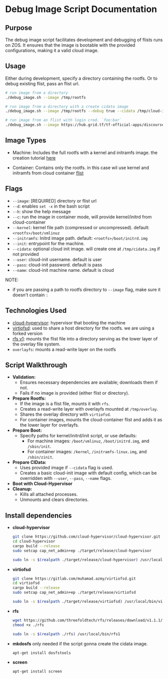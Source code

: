 # Debug Image Script Documentation

## Purpose

The debug image script facilitates development and debugging of flists runs on ZOS. It ensures that the image is bootable with the provided configurations, making it a valid cloud image.

## Usage

Either during development, specify a directory containing the rootfs. Or to debug existing flist, pass an flist url.

```bash
# run image from a directory
./debug_image.sh --image /tmp/rootfs

# run image from a directory with a create cidata image
./debug_image.sh --image /tmp/rootfs --debug true --cidata /tmp/cloud-init.img

# run image from an flist with login cred. `foo:bar`
./debug_image.sh --image https://hub.grid.tf/tf-official-apps/discourse-v4.0.flist --init /start.sh --user foo --pass bar
```

## Image Types

- Machine: Includes the full rootfs with a kernel and initramfs image.
    the creation tutorial [here](../docs/manual/zmachine/zmachine.md)

- Container: Contains only the rootfs.
    in this case wil use kernel and initramfs from cloud container [flist](https://hub.grid.tf/tf-autobuilder/cloud-container-9dba60e.flist.md)

## Flags

- `--image`: [REQUIRED] directory or flist url
- `--d`: enables `set -x` in the bash script
- `--h`: show the help message
- `--c`: run the image in container mode, will provide kernel/initrd from cloud-container
- `--kernel`: kernel file path (compressed or uncompressed). default: `<rootfs>/boot/vmlinuz`
- `--initramfs`: Initrd image path. default: `<rootfs>/boot/initrd.img`
- `--init`: entrypoint for the machine.
- `--cidata`: optional cloud init image. will create one at `/tmp/cidata.img` if not provided
- `--user`: cloud-init username. default is user
- `--pass`: cloud-init password. default is pass
- `--name`: cloud-init machine name. default is cloud

NOTE:

- if you are passing a path to rootfs directory to `--image` flag, make sure it doesn't contain `:`

## Technologies Used

- [cloud-hypervisor](https://github.com/cloud-hypervisor/cloud-hypervisor): hypervisor that booting the machine
- [virtiofsd](https://gitlab.com/muhamad.azmy/virtiofsd/): used to share a host directory for the rootfs. we are using a forked version
- [rfs v1](https://github.com/threefoldtech/rfs/tree/v1): mounts the flist file into a directory serving as the lower layer of the overlay file system.
- `overlayfs`: mounts a read-write layer on the rootfs

## Script Walkthrough

- **Validation:**
  - Ensures necessary dependencies are available; downloads them if not.
  - Fails if no image is provided (either flist or directory).
- **Prepare Rootfs:**
  - If the image is a flist file, mounts it with `rfs`.
  - Creates a read-write layer with overlayfs mounted at `/tmp/overlay`.
  - Shares the overlay directory with `virtiofsd`.
  - For container images, mounts the cloud-container flist and adds it as the lower layer for overlayfs.
- **Prepare Boot:**
  - Specify paths for kernel/initrd/init script, or use defaults:
    - For machine images: `/boot/vmlinuz`, `/boot/initrd.img`, and `/sbin/init`.
    - For container images: `/kernel`, `/initramfs-linux.img`, and `/sbin/zinit`.
- **Prepare CIData:**
  - Uses provided image if `--cidata` flag is used.
  - Creates a basic cloud-init image with default config, which can be overridden with `--user`, `--pass`, `--name` flags.
- **Boot with Cloud-Hypervisor**
- **Cleanup:**
  - Kills all attached processes.
  - Unmounts and clears directories.

## Install dependencies

- **cloud-hypervisor**

    ```bash
    git clone https://github.com/cloud-hypervisor/cloud-hypervisor.git
    cd cloud-hypervisor
    cargo build --release
    sudo setcap cap_net_admin+ep ./target/release/cloud-hypervisor

    sudo ln -s $(realpath ./target/release/cloud-hypervisor) /usr/local/bin/cloud-hypervisor
    ```

- **virtiofsd**

    ```bash
    git clone https://gitlab.com/muhamad.azmy/virtiofsd.git
    cd virtiofsd
    cargo build --release
    sudo setcap cap_net_admin+ep ./target/release/virtiofsd

    sudo ln -s $(realpath ./target/release/virtiofsd) /usr/local/bin/virtiofsd
    ```

- **rfs**

    ```bash
    wget https://github.com/threefoldtech/rfs/releases/download/v1.1.1/rfs
    chmod +x ./rfs

    sudo ln -s $(realpath ./rfs) /usr/local/bin/rfs1
    ```

- **mkdosfs**
    only needed if the script gonna create the cidata image.

    ```bash
    apt-get install dosfstools
    ```

- **screen**

    ```bash
    apt-get install screen
    ```
